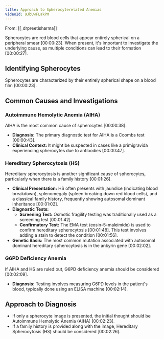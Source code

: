 ```yaml
---
title: Approach to Spherocyterelated Anemias
videoId: 9JbUwFLakPM
---
```


From: [[_drpreetisharma]] <br/> 

Spherocytes are red blood cells that appear entirely spherical on a peripheral smear <a class="yt-timestamp" data-t="00:00:23">[00:00:23]</a>. When present, it's important to investigate the underlying cause, as multiple conditions can lead to their formation <a class="yt-timestamp" data-t="00:00:27">[00:00:27]</a>.

## Identifying Spherocytes
Spherocytes are characterized by their entirely spherical shape on a blood film <a class="yt-timestamp" data-t="00:00:23">[00:00:23]</a>.

## Common Causes and Investigations

### Autoimmune Hemolytic Anemia (AIHA)
AIHA is the most common cause of spherocytes <a class="yt-timestamp" data-t="00:00:38">[00:00:38]</a>.
*   **Diagnosis:** The primary diagnostic test for AIHA is a Coombs test <a class="yt-timestamp" data-t="00:00:43">[00:00:43]</a>.
*   **Clinical Context:** It might be suspected in cases like a primigravida experiencing spherocytes due to antibodies <a class="yt-timestamp" data-t="00:00:47">[00:00:47]</a>.

### Hereditary Spherocytosis (HS)
Hereditary spherocytosis is another significant cause of spherocytes, particularly when there is a family history <a class="yt-timestamp" data-t="00:01:26">[00:01:26]</a>.
*   **Clinical Presentation:** HS often presents with jaundice (indicating blood breakdown), splenomegaly (spleen breaking down red blood cells), and a classical family history, frequently showing autosomal dominant inheritance <a class="yt-timestamp" data-t="00:01:02">[00:01:02]</a>.
*   **Diagnostic Tests:**
    *   **Screening Test:** Osmotic fragility testing was traditionally used as a screening test <a class="yt-timestamp" data-t="00:01:42">[00:01:42]</a>.
    *   **Confirmatory Test:** The EMA test (eosin-5-maleimide) is used to confirm hereditary spherocytosis <a class="yt-timestamp" data-t="00:01:48">[00:01:48]</a>. This test involves adding a stain to detect the condition <a class="yt-timestamp" data-t="00:01:56">[00:01:56]</a>.
*   **Genetic Basis:** The most common mutation associated with autosomal dominant hereditary spherocytosis is in the ankyrin gene <a class="yt-timestamp" data-t="00:02:02">[00:02:02]</a>.

### G6PD Deficiency Anemia
If AIHA and HS are ruled out, G6PD deficiency anemia should be considered <a class="yt-timestamp" data-t="00:02:09">[00:02:09]</a>.
*   **Diagnosis:** Testing involves measuring G6PD levels in the patient's blood, typically done using an ELISA machine <a class="yt-timestamp" data-t="00:02:14">[00:02:14]</a>.

## Approach to Diagnosis
*   If only a spherocyte image is presented, the initial thought should be Autoimmune Hemolytic Anemia (AIHA) <a class="yt-timestamp" data-t="00:02:23">[00:02:23]</a>.
*   If a family history is provided along with the image, Hereditary Spherocytosis (HS) should be considered <a class="yt-timestamp" data-t="00:02:26">[00:02:26]</a>.